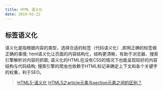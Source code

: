 ```yaml
---
title: HTML 语义化
date: 2019-03-22
---
```


## 标签语义化

语义化是指根据内容的类型，选择合适的标签（代码语义化）,即用正确的标签做正确的事情; html语义化让页面的内容结构化，结构更清晰，有助于浏览器、搜索引擎解析对内容的抓取; 语义化的HTML在没有CSS的情况下也能呈现较好的内容结构与代码结构; 搜索引擎的爬虫也依赖于HTML标记来确定上下文和各个关键字的权重，利于SEO。

> [HTML5-语义化](http://www.daqianduan.com/6549.html)
> [HTML5之article元素与section元素之间的区别？](https://www.cnblogs.com/Zuoguangcheng/p/5492968.html)